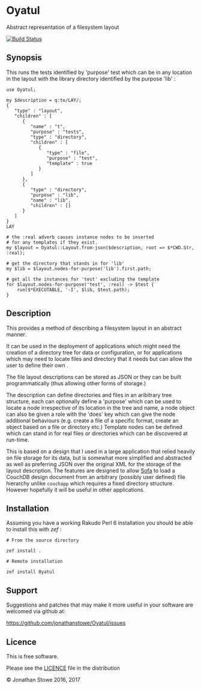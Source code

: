# Oyatul

Abstract representation of a filesystem layout

[![Build Status](https://travis-ci.org/jonathanstowe/Oyatul.svg?branch=master)](https://travis-ci.org/jonathanstowe/Oyatul)

## Synopsis

This runs the tests identified by 'purpose' test which can be in any
location in the layout with the library directory identified by the
purpose 'lib' :

```perl6
use Oyatul;

my $description = q:to/LAY/;
{
   "type" : "layout",
   "children" : [
      {
         "name" : "t",
         "purpose" : "tests",
         "type" : "directory",
         "children" : [
            {
               "type" : "file",
               "purpose" : "test",
               "template" : true
            }
         ]
      },
      {
         "type" : "directory",
         "purpose" : "lib",
         "name" : "lib",
         "children" : []
      }
   ]
}
LAY

# the :real adverb causes instance nodes to be inserted
# for any templates if they exist.
my $layout = Oyatul::Layout.from-json($description, root => $*CWD.Str, :real);

# get the directory that stands in for 'lib'
my $lib = $layout.nodes-for-purpose('lib').first.path;

# get all the instances for 'test' excluding the template
for $layout.nodes-for-purpose('test', :real) -> $test {
	run($*EXECUTABLE, '-I', $lib, $test.path);
}

```

## Description

This provides a method of describing a filesystem layout in an abstract
manner.

It can be used in the deployment of applications which might need
the creation of a directory tree for data or configuration, or for
applications which may need to locate files and directory that it needs
but can allow the user to define their own .

The file layout descriptions can be stored as JSON or they can be built
programmatically (thus allowing other forms of storage.)

The description can define directories and files in an aribitrary tree
structure, each can optionally define a 'purpose' which can be used to
locate a node irrespective of its location in the tree and name, a node
object can also be given a role with the 'does' key which can give the
node additional behaviours (e.g. create a file of a specific format,
create an object based on a file or directory etc.) Template nodes can
be defined which can stand in for real files or directories which can
be discovered at run-time.

This is based on a design that I used in a large application that relied
heavily on file storage for its data, but is somewhat more simplified
and abstracted as well as preferring JSON over the original XML for the
storage of the layout description. The features are designed to allow
[Sofa](https://github.com/jonathanstowe/Sofa) to load a CouchDB design
document from an arbitrary (possibly user defined) file hierarchy unlike
```couchapp``` which requires a fixed directory structure. However
hopefully it will be useful in other applications.

## Installation

Assuming you have a working Rakudo Perl 6 installation you should be able to
install this with *zef* :

    # From the source directory
   
    zef install .

    # Remote installation

    zef install Oyatul

## Support

Suggestions and patches that may make it more useful in your software
are welcomed via github at:

https://github.com/jonathanstowe/Oyatul/issues

## Licence

This is free software.

Please see the [LICENCE](LICENCE) file in the distribution

© Jonathan Stowe 2016, 2017

